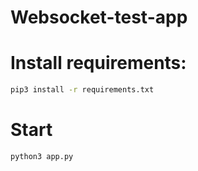 # Websocket-test-app

# Install requirements: 
```sh
pip3 install -r requirements.txt
```

# Start

```sh
python3 app.py
```
